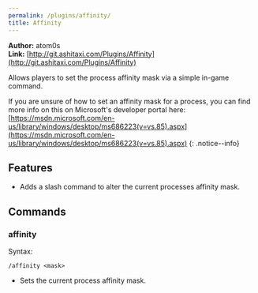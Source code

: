 ```yaml
---
permalink: /plugins/affinity/
title: Affinity
---
```


**Author:** atom0s<br/>
**Link:** [http://git.ashitaxi.com/Plugins/Affinity](http://git.ashitaxi.com/Plugins/Affinity)

Allows players to set the process affinity mask via a simple in-game command.

If you are unsure of how to set an affinity mask for a process, you can find more info on this on Microsoft's developer portal here: [https://msdn.microsoft.com/en-us/library/windows/desktop/ms686223(v=vs.85).aspx](https://msdn.microsoft.com/en-us/library/windows/desktop/ms686223(v=vs.85).aspx)
{: .notice--info}

## Features

  * Adds a slash command to alter the current processes affinity mask.

## Commands

### affinity
Syntax:
```
/affinity <mask>
```
  * Sets the current process affinity mask.